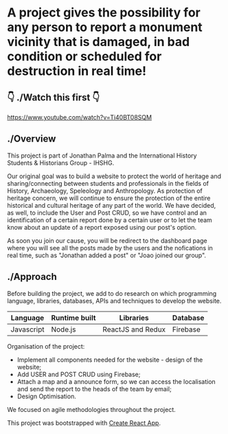 # A project gives the possibility for any person to report a monument vicinity that is damaged, in bad condition or scheduled for destruction in real time!

## 👇 ./Watch this first 👇
https://www.youtube.com/watch?v=Ti40BT08SQM

## ./Overview

This project is part of Jonathan Palma and the International History Students & Historians Group - IHSHG.

Our original goal was to build a website to protect the world of heritage and sharing/connecting between students and professionals in the fields of History, Archaeology, Speleology and Anthropology. As protection of heritage concern, we will continue to ensure the protection of the entire historical and cultural heritage of any part of the world. 
We have decided, as well, to include the User and Post CRUD, so we have control and an identification of a certain report done by a certain user or to let the team know about an update of a report exposed using our post's option. 

As soon you join our cause, you will be redirect to the dashboard page where you will see all the posts made by the users and the nofications in real time, such as "Jonathan added a post" or "Joao joined our group".

## ./Approach

Before building the project, we add to do research on which programming language, libraries, databases, APIs and techniques to develop the website. 

|Language | Runtime built | Libraries | Database |
|---------|---------------|-------------|---------|
| Javascript | Node.js | ReactJS and Redux | Firebase | 

Organisation of the project:
* Implement all components needed for the website - design of the website; 
* Add USER and POST CRUD using Firebase; 
* Attach a map and a announce form, so we can access the localisation and send the report to the heads of the team by email;
* Design Optimisation.

We focused on agile methodologies throughout the project. 

This project was bootstrapped with [Create React App](https://github.com/facebook/create-react-app).
